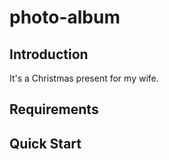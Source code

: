 # photo-album 
## Introduction
It's a Christmas present for my wife.

## Requirements

## Quick Start
